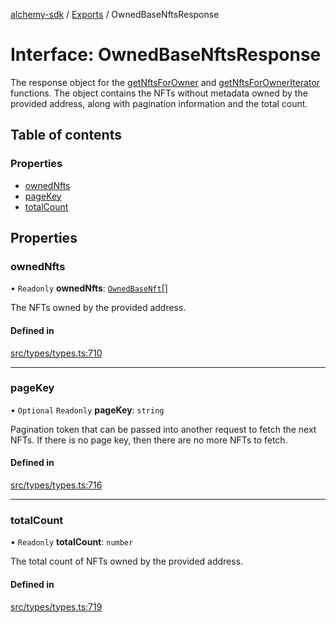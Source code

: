[alchemy-sdk](../README.md) / [Exports](../modules.md) / OwnedBaseNftsResponse

# Interface: OwnedBaseNftsResponse

The response object for the [getNftsForOwner](../classes/NftNamespace.md#getnftsforowner) and
[getNftsForOwnerIterator](../classes/NftNamespace.md#getnftsforowneriterator) functions. The object contains the NFTs
without metadata owned by the provided address, along with pagination
information and the total count.

## Table of contents

### Properties

- [ownedNfts](OwnedBaseNftsResponse.md#ownednfts)
- [pageKey](OwnedBaseNftsResponse.md#pagekey)
- [totalCount](OwnedBaseNftsResponse.md#totalcount)

## Properties

### ownedNfts

• `Readonly` **ownedNfts**: [`OwnedBaseNft`](OwnedBaseNft.md)[]

The NFTs owned by the provided address.

#### Defined in

[src/types/types.ts:710](https://github.com/alchemyplatform/alchemy-sdk-js/blob/0c05b32/src/types/types.ts#L710)

___

### pageKey

• `Optional` `Readonly` **pageKey**: `string`

Pagination token that can be passed into another request to fetch the next
NFTs. If there is no page key, then there are no more NFTs to fetch.

#### Defined in

[src/types/types.ts:716](https://github.com/alchemyplatform/alchemy-sdk-js/blob/0c05b32/src/types/types.ts#L716)

___

### totalCount

• `Readonly` **totalCount**: `number`

The total count of NFTs owned by the provided address.

#### Defined in

[src/types/types.ts:719](https://github.com/alchemyplatform/alchemy-sdk-js/blob/0c05b32/src/types/types.ts#L719)
